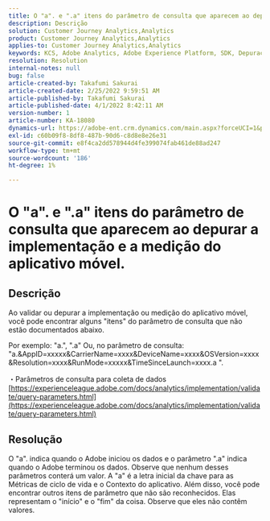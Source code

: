 ```yaml
---
title: O "a". e ".a" itens do parâmetro de consulta que aparecem ao depurar a implementação e a medição do aplicativo móvel.
description: Descrição
solution: Customer Journey Analytics,Analytics
product: Customer Journey Analytics,Analytics
applies-to: Customer Journey Analytics,Analytics
keywords: KCS, Adobe Analytics, Adobe Experience Platform, SDK, Depuração, Parâmetros de consulta
resolution: Resolution
internal-notes: null
bug: false
article-created-by: Takafumi Sakurai
article-created-date: 2/25/2022 9:59:51 AM
article-published-by: Takafumi Sakurai
article-published-date: 4/1/2022 8:42:11 AM
version-number: 1
article-number: KA-18080
dynamics-url: https://adobe-ent.crm.dynamics.com/main.aspx?forceUCI=1&pagetype=entityrecord&etn=knowledgearticle&id=8e2808ab-2196-ec11-b400-000d3a58ba2e
exl-id: c60b09f8-8df8-487b-90d6-c8d8e8e26e31
source-git-commit: e8f4ca2dd578944d4fe399074fab461de88ad247
workflow-type: tm+mt
source-wordcount: '186'
ht-degree: 1%

---
```


# O &quot;a&quot;. e &quot;.a&quot; itens do parâmetro de consulta que aparecem ao depurar a implementação e a medição do aplicativo móvel.

## Descrição


Ao validar ou depurar a implementação ou medição do aplicativo móvel, você pode encontrar alguns &quot;itens&quot; do parâmetro de consulta que não estão documentados abaixo.

Por exemplo: &quot;a.&quot;, &quot;.a&quot; Ou, no parâmetro de consulta: &quot;a.&amp;AppID=xxxxx&amp;CarrierName=xxxx&amp;DeviceName=xxxx&amp;OSVersion=xxxx&amp;Resolution=xxxx&amp;RunMode=xxxxx&amp;TimeSinceLaunch=xxxx.a &quot;.

・Parâmetros de consulta para coleta de dados
[https://experienceleague.adobe.com/docs/analytics/implementation/validate/query-parameters.html](https://experienceleague.adobe.com/docs/analytics/implementation/validate/query-parameters.html)




## Resolução


O &quot;a&quot;. indica quando o Adobe iniciou os dados e o parâmetro &quot;.a&quot; indica quando o Adobe terminou os dados. Observe que nenhum desses parâmetros conterá um valor. A &quot;a&quot; é a letra inicial da chave para as Métricas de ciclo de vida e o Contexto do aplicativo. Além disso, você pode encontrar outros itens de parâmetro que não são reconhecidos. Elas representam o &quot;início&quot; e o &quot;fim&quot; da coisa. Observe que eles não contêm valores.
